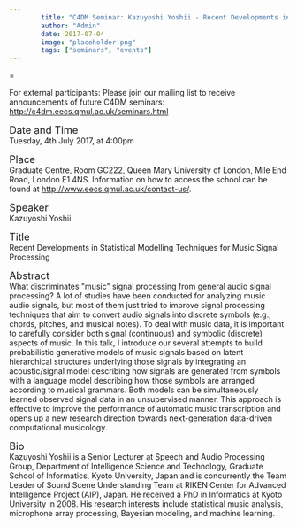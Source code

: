 ```yaml
---
        title: "C4DM Seminar: Kazuyoshi Yoshii - Recent Developments in Statistical Modelling Techniques for Music Signal Processing"
        author: "Admin"
        date: 2017-07-04
        image: "placeholder.png"
        tags: ["seminars", "events"]
---
```

=
<p>For external participants: Please join our mailing list to receive announcements of future C4DM seminars: <a href="http://c4dm.eecs.qmul.ac.uk/seminars.html">http://c4dm.eecs.qmul.ac.uk/seminars.html</a></p>


<span style="font-size: 130%;">Date and Time</span></br>
Tuesday, 4th July 2017, at 4:00pm

<span style="font-size: 130%;">Place</span></br>
Graduate Centre, Room GC222, Queen Mary University of London, Mile End Road, London E1 4NS. Information on how to access the school can be found at <a href="http://www.eecs.qmul.ac.uk/contact-us/">http://www.eecs.qmul.ac.uk/contact-us/</a>.

<span style="font-size: 130%;">Speaker</span></br>
Kazuyoshi Yoshii

<span style="font-size: 130%;">Title</span></br>
Recent Developments in Statistical Modelling Techniques for Music Signal Processing

<span style="font-size: 130%;">Abstract</span></br>
What discriminates "music" signal processing from general audio signal processing? A lot of studies have been conducted for analyzing music audio signals, but most of them just tried to improve signal processing techniques that aim to convert audio signals into discrete symbols (e.g., chords, pitches, and musical notes). To deal with music data, it is important to carefully consider both signal (continuous) and symbolic (discrete) aspects of music. In this talk, I introduce our several attempts to build probabilistic generative models of music signals based on latent hierarchical structures underlying those signals by integrating an acoustic/signal model describing how signals are generated from symbols with a language model describing how those symbols are arranged according to musical grammars. Both models can be simultaneously learned observed signal data in an unsupervised manner. This approach is effective to improve the performance of automatic music transcription and opens up a new research direction towards next-generation data-driven computational musicology.

<span style="font-size: 130%;">Bio</span></br>
Kazuyoshi Yoshii is a Senior Lecturer at Speech and Audio Processing Group, Department of Intelligence Science and Technology, Graduate School of Informatics, Kyoto University, Japan and is concurrently the Team Leader of Sound Scene Understanding Team at RIKEN Center for Advanced Intelligence Project (AIP), Japan. He received a PhD in Informatics at Kyoto University in 2008. His research interests include statistical music analysis, microphone array processing, Bayesian modeling, and machine learning.
